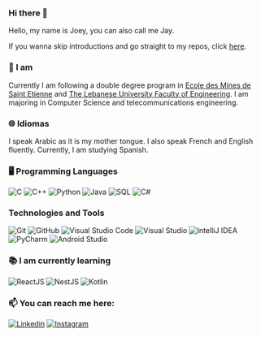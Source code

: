 ### Hi there 👋

Hello, my name is Joey, you can also call me Jay.

If you wanna skip introductions and go straight to my repos, click [here](#https://github.com/Donosco?tab=repositories).
<!--
**Donosco/Donosco** is a ✨ _special_ ✨ repository because its `README.md` (this file) appears on your GitHub profile.

Here are some ideas to get you started:

- 🔭 I’m currently working on ...
- 🌱 I’m currently learning ...
- 👯 I’m looking to collaborate on ...
- 🤔 I’m looking for help with ...
- 💬 Ask me about ...
- 📫 How to reach me: ...
- 😄 Pronouns: ...
- ⚡ Fun fact: ...
-->

### 🙋 I am

Currently I am following a double degree program in [Ecole des Mines de Saint Etienne](https://www.mines-stetienne.fr/) and [The Lebanese University Faculty of Engineering](http://www.ulfg.ul.edu.lb/). I am majoring in Computer Science and telecommunications engineering.

### 🌐 Idiomas

I speak Arabic as it is my mother tongue. I also speak French and English fluently. Currently, I am studying Spanish.

### 🖥️ Programming Languages

![C](https://img.shields.io/badge/-C-000000?style=flat&logo=c)
![C++](https://img.shields.io/badge/-C++-000000?style=flat&logo=c%2B%2B)
![Python](https://img.shields.io/badge/-Python-000000?style=flat&logo=python)
![Java](https://img.shields.io/badge/-Java-000000?style=flat&logo=java)
![SQL](https://img.shields.io/badge/-SQL-000000?style=flat&logo=postgresql)
![C#](https://img.shields.io/badge/-C%23-000000?style=flat&logo=c-sharp)

### Technologies and Tools

![Git](https://img.shields.io/badge/-Git-000000?style=flat&logo=git)
![GitHub](https://img.shields.io/badge/-GitHub-000000?style=flat&logo=github)
![Visual Studio Code](https://img.shields.io/badge/-Visual%20Studio%20Code-000000?style=flat&logo=visual-studio-code)
![Visual Studio](https://img.shields.io/badge/-Visual%20Studio-000000?style=flat&logo=visual-studio)
![IntelliJ IDEA](https://img.shields.io/badge/-IntelliJ%20IDEA-000000?style=flat&logo=intellij-idea)
![PyCharm](https://img.shields.io/badge/-PyCharm-000000?style=flat&logo=pycharm)
![Android Studio](https://img.shields.io/badge/-Android%20Studio-000000?style=flat&logo=android-studio)

### 📚 I am currently learning

![ReactJS](https://img.shields.io/badge/-ReactJS-000000?style=flat&logo=react)
![NestJS](https://img.shields.io/badge/-NestJS-000000?style=flat&logo=nestjs)
![Kotlin](https://img.shields.io/badge/-Kotlin-000000?style=flat&logo=kotlin)


### 📫 You can reach me here:

[![Linkedin](https://img.shields.io/badge/-LinkedIn-000000?style=flat&logo=linkedin)](https://www.linkedin.com/in/joey-khalaf/)
[![Instagram](https://img.shields.io/badge/-Instagram-000000?style=flat&logo=instagram)](https://www.instagram.com/khall.af/)



